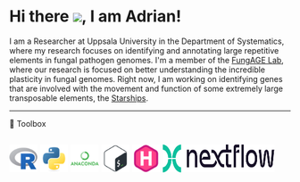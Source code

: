 # Hi there <img src="https://raw.githubusercontent.com/MartinHeinz/MartinHeinz/master/wave.gif" width="30px">, I am Adrian!

I am a Researcher at Uppsala University in the Department of Systematics, where my research focuses on identifying and annotating large repetitive elements in fungal pathogen genomes. I'm a member of the [FungAGE Lab](https://fungage.github.io/), where our research is focused on better understanding the incredible plasticity in fungal genomes. Right now, I am working on identifying genes that are involved with the movement and function of some extremely large transposable elements, the [Starships](https://doi.org/10.1093/molbev/msac109).

---

🧰 Toolbox

<img src="https://github.com/devicons/devicon/blob/master/icons/r/r-original.svg" alt="R Logo" width="50" height="50"/> <img src="https://github.com/devicons/devicon/blob/master/icons/python/python-original.svg" alt="Python Logo" width="50" height="50"/>
<img src="https://github.com/devicons/devicon/blob/master/icons/anaconda/anaconda-original-wordmark.svg" alt="Anaconda Logo" width="50" height="50"/>
<img src="https://github.com/devicons/devicon/blob/master/icons/bash/bash-original.svg" alt="BASH Logo" width="50" height="50"/>
<img src="https://github.com/devicons/devicon/blob/master/icons/hugo/hugo-original.svg" alt="Hugo Logo" width="50" height="50"/>
<img src="https://raw.githubusercontent.com/nextflow-io/nextflow/master/docs/_static/nextflow-logo-bg-light.png" alt="Nextflow Logo" width="200" height="50"/>
---
